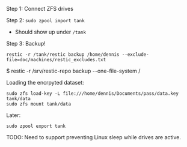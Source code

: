 

Step 1: Connect ZFS drives

Step 2: `sudo zpool import tank`
- Should show up under `/tank`

Step 3: Backup!

```
restic -r /tank/restic backup /home/dennis --exclude-file=doc/machines/restic_excludes.txt
```

$ restic -r /srv/restic-repo backup --one-file-system /


Loading the encrpyted dataset:

```
sudo zfs load-key -L file:///home/dennis/Documents/pass/data.key tank/data
sudo zfs mount tank/data
```


Later:

```
sudo zpool export tank
```

TODO: Need to support preventing Linux sleep while drives are active.